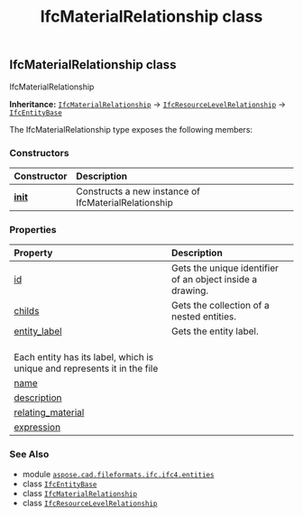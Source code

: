 ﻿---
title: IfcMaterialRelationship class
second_title: Aspose.CAD for Python via .NET API References
description: 
type: docs
weight: 3730
url: /python-net/aspose.cad.fileformats.ifc.ifc4.entities/ifcmaterialrelationship/
is_root: false
---

## IfcMaterialRelationship class

IfcMaterialRelationship



**Inheritance:** [`IfcMaterialRelationship`](/cad/python-net/aspose.cad.fileformats.ifc.ifc4.entities/ifcmaterialrelationship) → 
[`IfcResourceLevelRelationship`](/cad/python-net/aspose.cad.fileformats.ifc.ifc4.entities/ifcresourcelevelrelationship) → 
[`IfcEntityBase`](/cad/python-net/aspose.cad.fileformats.ifc/ifcentitybase)



The IfcMaterialRelationship type exposes the following members:

### Constructors
| Constructor | Description |
| :- | :- |
| [__init__](/cad/python-net/aspose.cad.fileformats.ifc.ifc4.entities/ifcmaterialrelationship/__init__/#) | Constructs a new instance of IfcMaterialRelationship |


### Properties
| Property | Description |
| :- | :- |
| [id](/cad/python-net/aspose.cad.fileformats.ifc.ifc4.entities/ifcmaterialrelationship/id) | Gets the unique identifier of an object inside a drawing. |
| [childs](/cad/python-net/aspose.cad.fileformats.ifc.ifc4.entities/ifcmaterialrelationship/childs) | Gets the collection of a nested entities. |
| [entity_label](/cad/python-net/aspose.cad.fileformats.ifc.ifc4.entities/ifcmaterialrelationship/entity_label) | Gets the entity label.<br/>Each entity has its label, which is unique and represents it in the file |
| [name](/cad/python-net/aspose.cad.fileformats.ifc.ifc4.entities/ifcmaterialrelationship/name) |  |
| [description](/cad/python-net/aspose.cad.fileformats.ifc.ifc4.entities/ifcmaterialrelationship/description) |  |
| [relating_material](/cad/python-net/aspose.cad.fileformats.ifc.ifc4.entities/ifcmaterialrelationship/relating_material) |  |
| [expression](/cad/python-net/aspose.cad.fileformats.ifc.ifc4.entities/ifcmaterialrelationship/expression) |  |



### See Also
* module [`aspose.cad.fileformats.ifc.ifc4.entities`](..)
* class [`IfcEntityBase`](/cad/python-net/aspose.cad.fileformats.ifc/ifcentitybase)
* class [`IfcMaterialRelationship`](/cad/python-net/aspose.cad.fileformats.ifc.ifc4.entities/ifcmaterialrelationship)
* class [`IfcResourceLevelRelationship`](/cad/python-net/aspose.cad.fileformats.ifc.ifc4.entities/ifcresourcelevelrelationship)
